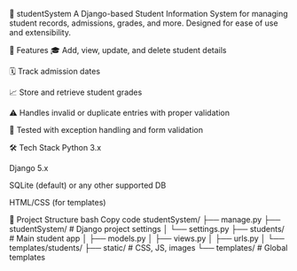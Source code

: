 📘 studentSystem
A Django-based Student Information System for managing student records, admissions, grades, and more. Designed for ease of use and extensibility.

🚀 Features
🎓 Add, view, update, and delete student details

🗓 Track admission dates

📈 Store and retrieve student grades

⚠️ Handles invalid or duplicate entries with proper validation

🧪 Tested with exception handling and form validation

🛠 Tech Stack
Python 3.x

Django 5.x

SQLite (default) or any other supported DB

HTML/CSS (for templates)

📂 Project Structure
bash
Copy code
studentSystem/
├── manage.py
├── studentSystem/          # Django project settings
│   └── settings.py
├── students/               # Main student app
│   ├── models.py
│   ├── views.py
│   ├── urls.py
│   └── templates/students/
├── static/                 # CSS, JS, images
└── templates/              # Global templates
